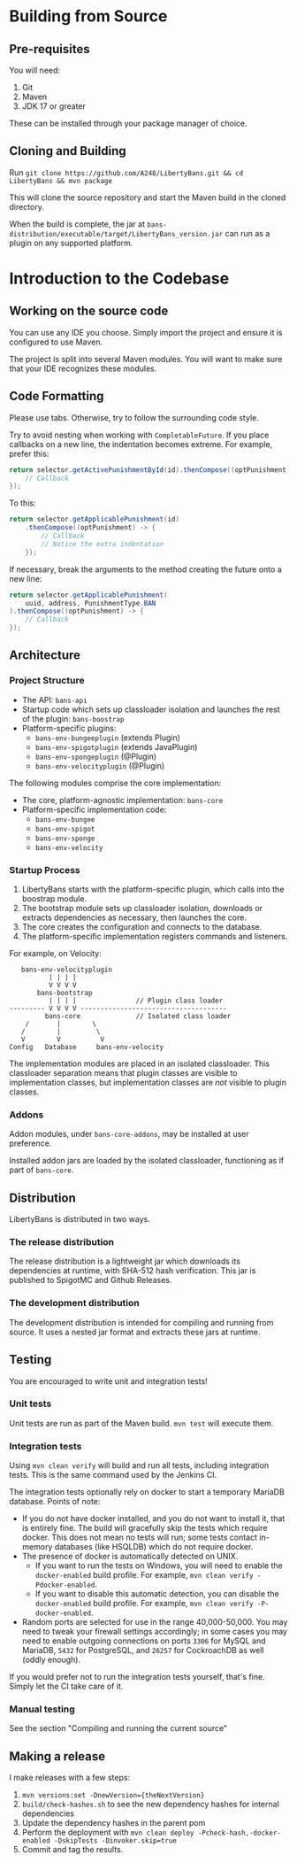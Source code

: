 
# Building from Source

## Pre-requisites

You will need:

1. Git
2. Maven
3. JDK 17 or greater

These can be installed through your package manager of choice.

## Cloning and Building

Run `git clone https://github.com/A248/LibertyBans.git && cd LibertyBans && mvn package`

This will clone the source repository and start the Maven build in the cloned directory.

When the build is complete, the jar at `bans-distribution/executable/target/LibertyBans_version.jar` can run as a plugin on any supported platform.

# Introduction to the Codebase

## Working on the source code

You can use any IDE you choose. Simply import the project and ensure it is configured to use Maven.

The project is split into several Maven modules. You will want to make sure that your IDE recognizes these modules.

## Code Formatting

Please use tabs. Otherwise, try to follow the surrounding code style.

Try to avoid nesting when working with `CompletableFuture`. If you place callbacks on a new line, the indentation becomes extreme. For example, prefer this:

```java
return selector.getActivePunishmentById(id).thenCompose((optPunishment) -> {
	// Callback
});
```

To this:

```java
return selector.getApplicablePunishment(id)
	.thenCompose((optPunishment) -> {
		// Callback
		// Notice the extra indentation
	});
```

If necessary, break the arguments to the method creating the future onto a new line:

```java
return selector.getApplicablePunishment(
	uuid, address, PunishmentType.BAN
).thenCompose((optPunishment) -> {
	// Callback
});
```

## Architecture

### Project Structure

* The API: `bans-api`
* Startup code which sets up classloader isolation and launches the rest of the plugin: `bans-boostrap`
* Platform-specific plugins:
  * `bans-env-bungeeplugin` (extends Plugin)
  * `bans-env-spigotplugin` (extends JavaPlugin)
  * `bans-env-spongeplugin` (@Plugin)
  * `bans-env-velocityplugin` (@Plugin)

The following modules comprise the core implementation:

* The core, platform-agnostic implementation: `bans-core`
* Platform-specific implementation code:
  * `bans-env-bungee`
  * `bans-env-spigot`
  * `bans-env-sponge`
  * `bans-env-velocity`

### Startup Process

1. LibertyBans starts with the platform-specific plugin, which calls into the boostrap module. 
2. The bootstrap module sets up classloader isolation, downloads or extracts dependencies as necessary, then launches the core.
3. The core creates the configuration and connects to the database.
4. The platform-specific implementation registers commands and listeners.

For example, on Velocity:

```
   bans-env-velocityplugin
          | | | |
          V V V V
       bans-bootstrap
          | | | |               // Plugin class loader
--------- V V V V -------------------------------------
         bans-core              // Isolated class loader
    /       |        \
   /        |         \ 
   V        V          V
Config   Database     bans-env-velocity
```

The implementation modules are placed in an isolated classloader. This classloader separation means that plugin classes are visible to implementation classes, but implementation classes are *not* visible to plugin classes.

### Addons

Addon modules, under `bans-core-addons`, may be installed at user preference.

Installed addon jars are loaded by the isolated classloader, functioning as if part of `bans-core`.

## Distribution

LibertyBans is distributed in two ways.

### The release distribution

The release distribution is a lightweight jar which downloads its dependencies at runtime, with SHA-512 hash verification. This jar is published to SpigotMC and Github Releases.

### The development distribution

The development distribution is intended for compiling and running from source. It uses a nested jar format and extracts these jars at runtime.

## Testing

You are encouraged to write unit and integration tests!

### Unit tests

Unit tests are run as part of the Maven build. `mvn test` will execute them.

### Integration tests

Using `mvn clean verify` will build and run all tests, including integration tests. This is the same command used by the Jenkins CI.

The integration tests optionally rely on docker to start a temporary MariaDB database. Points of note:
 * If you do not have docker installed, and you do not want to install it, that is entirely fine. The build will gracefully skip the tests which require docker. This does not mean no tests will run; some tests contact in-memory databases (like HSQLDB) which do not require docker.
 * The presence of docker is automatically detected on UNIX.
   * If you want to run the tests on Windows, you will need to enable the `docker-enabled` build profile. For example, `mvn clean verify -Pdocker-enabled`.
   * If you want to disable this automatic detection, you can disable the `docker-enabled` build profile. For example, `mvn clean verify -P-docker-enabled`.
 * Random ports are selected for use in the range 40,000-50,000. You may need to tweak your firewall settings accordingly; in some cases you may need to enable outgoing connections on ports `3306` for MySQL and MariaDB, `5432` for PostgreSQL, and `26257` for CockroachDB as well (oddly enough).

If you would prefer not to run the integration tests yourself, that's fine. Simply let the CI take care of it.

### Manual testing

See the section "Compiling and running the current source"

## Making a release

I make releases with a few steps:

1. `mvn versions:set -DnewVersion={theNextVersion}`
2. `build/check-hashes.sh` to see the new dependency hashes for internal dependencies
3. Update the dependency hashes in the parent pom
4. Perform the deployment with `mvn clean deploy -Pcheck-hash,-docker-enabled -DskipTests -Dinvoker.skip=true`
5. Commit and tag the results.

